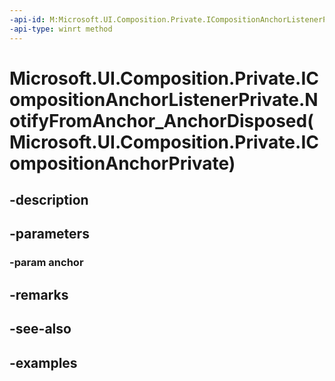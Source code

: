 ```yaml
---
-api-id: M:Microsoft.UI.Composition.Private.ICompositionAnchorListenerPrivate.NotifyFromAnchor_AnchorDisposed(Microsoft.UI.Composition.Private.ICompositionAnchorPrivate)
-api-type: winrt method
---
```


# Microsoft.UI.Composition.Private.ICompositionAnchorListenerPrivate.NotifyFromAnchor_AnchorDisposed(Microsoft.UI.Composition.Private.ICompositionAnchorPrivate)

<!--
public void NotifyFromAnchor_AnchorDisposed (Microsoft.UI.Composition.Private.ICompositionAnchorPrivate anchor);
-->


## -description

## -parameters

### -param anchor

## -remarks

## -see-also

## -examples


